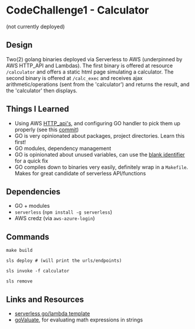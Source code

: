 # CodeChallenge1 - Calculator

(not currently deployed)

## Design

Two(2) golang binaries deployed via Serverless to AWS (underpinned by AWS HTTP_API and Lambdas).  The first binary is offered at resource `/calculator` and offers a static html page simulating a calculator.  The second binary is offered at `/calc_exec` and receives ajax arithmetic/operations (sent from the 'calculator') and returns the result, and the 'calculator' then displays.

## Things I Learned

- Using AWS [HTTP_api's](https://docs.aws.amazon.com/apigateway/latest/developerguide/http-api-vs-rest.html), and configuring GO handler to pick them up properly (see this [commit](https://github.com/yamori/challenge1_calculator/commit/51733e05e3ae3fe50297b320f168a9b450014944))
- GO is very opinionated about packages, project directories.  Learn this first!
- GO modules, dependency management
- GO is opinionated about unused variables, can use the [blank identifier](https://stackoverflow.com/a/21744129) for a quick fix
- GO compiles down to binaries very easily, definitely wrap in a `Makefile`.  Makes for great candidate of serverless API/functions

## Dependencies

- GO + modules
- `serverless` (`npm install -g serverless`)
- AWS credz (via `aws-azure-login`)

## Commands

```
make build

sls deploy # (will print the urls/endpoints)

sls invoke -f calculator

sls remove
```

## Links and Resources

- [serverless go/lambda template](https://www.serverless.com/framework/docs/providers/aws/examples/hello-world/go/)
- [goValuate](https://github.com/Knetic/govaluate), for evaluating math expressions in strings
